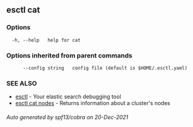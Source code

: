 ## esctl cat



### Options

```
  -h, --help   help for cat
```

### Options inherited from parent commands

```
      --config string   config file (default is $HOME/.esctl.yaml)
```

### SEE ALSO

* [esctl](esctl.md)	 - Your elastic search debugging tool
* [esctl cat nodes](esctl_cat_nodes.md)	 - Returns information about a cluster's nodes

###### Auto generated by spf13/cobra on 20-Dec-2021
